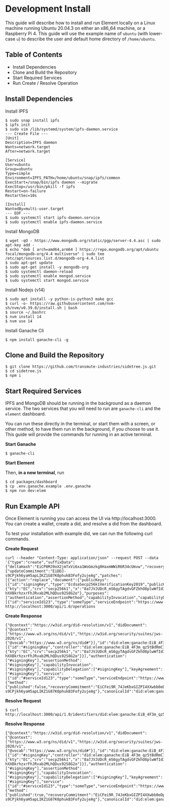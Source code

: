 # Development Install

This guide will describe how to install and run Element locally on a Linux machine
running Ubuntu 20.04.3 on either an x86_64 machine, or a Raspberry Pi 4. This guide
will use the example name of `ubuntu` (with lower-case `u`) to describe the user
and default home directory of `/home/ubuntu`. 

## Table of Contents

- Install Dependencies
- Clone and Build the Repository
- Start Required Services
- Run Create / Resolve Operation

## Install Dependencies

Install IPFS

```
$ sudo snap install ipfs
$ ipfs init
$ sudo vim /lib/systemd/system/ipfs-daemon.service
--- Create File ---
[Unit]
Description=IPFS daemon
Wants=network.target
After=network.target

[Service]
User=ubuntu
Group=ubuntu
Type=simple
Environment=IPFS_PATH=/home/ubuntu/snap/ipfs/common
ExecStart=/snap/bin/ipfs daemon --migrate
ExecStop=/usr/bin/pkill -f ipfs
Restart=on-failure
RestartSec=10s

[Install]
WantedBy=multi-user.target
--- EOF ---
$ sudo systemctl start ipfs-daemon.service
$ sudo systemctl enable ipfs-daemon.service
```

Install MongoDB

```
$ wget -qO - https://www.mongodb.org/static/pgp/server-4.4.asc | sudo apt-key add -
$ echo "deb [ arch=amd64,arm64 ] https://repo.mongodb.org/apt/ubuntu focal/mongodb-org/4.4 multiverse" | sudo tee /etc/apt/sources.list.d/mongodb-org-4.4.list
$ sudo apt-get update
$ sudo apt-get install -y mongodb-org
$ sudo systemctl daemon-reload
$ sudo systemctl enable mongod.service
$ sudo systemctl start mongod.service
```

Install Nodejs (v14)

```
$ sudo apt install -y python-is-python3 make gcc
$ curl -o- https://raw.githubusercontent.com/nvm-sh/nvm/v0.39.0/install.sh | bash
$ source ~/.bashrc
$ nvm install 14
$ nvm use 14
```

Install Ganache Cli

```
$ npm install ganache-cli -g
```

## Clone and Build the Repository

```
$ git clone https://github.com/transmute-industries/sidetree.js.git
$ cd sidetree.js
$ npm i
```

## Start Required Services

IPFS and MongoDB should be running in the background as a daemon service.
The two services that you will need to run are `ganache-cli` and the
`element` dashboard. 

You can run these directly in the terminal, or start them with a screen,
or other method, to have them run in the background, if you choose to
use it. This guide will provide the commands for running in an active
terminal.

**Start Ganache**
```
$ ganache-cli
```

**Start Element**

Then, **in a new terminal**, run

```
$ cd packages/dashboard
$ cp .env.ganache.example .env.ganache
$ npm run dev:elem
```

## Run Example API

Once Element is running you can access the UI via http://localhost:3000.
You can create a wallet, create a did, and resolve a did from the dashboard.

To test your installation with example did, we can run the following curl
commands.

**Create Request**

```
curl --header "Content-Type: application/json" --request POST --data '{"type":"create","suffixData":{"deltaHash":"EiCP8MJ9oX2jmTxVi6xa1WoGmzkg8HaxmWWiR6R34cUmvw","recoveryCommitment":"EiCFei9R_74JeKbxGIZPI4XXwbb0eDpBeweA9IpymBEOFA"},"delta":{"updateCommitment":"EiDDJ-s9CPjkh6yaH5apLIKZ1G87K0phukB3Fofy2ujeAg","patches":[{"action":"replace","document":{"publicKeys":[{"id":"signingKey","type":"EcdsaSecp256k1VerificationKey2019","publicKeyJwk":{"kty":"EC","crv":"secp256k1","x":"8a7JVJUDcR_mS6gyTAgdvGFZkhO8plwWfId3xqHa7xA","y":"xIxXstl9XR-hXXBkrhzxrFhJRvab2MLhQDus92S8G2o"},"purposes":["authentication","assertionMethod","capabilityInvocation","capabilityDelegation","keyAgreement"]}],"services":[{"id":"serviceId123","type":"someType","serviceEndpoint":"https://www.url.com"}]}}]}}' http://localhost:3000/api/1.0/operations
```

**Create Response**

```
{"@context":"https://w3id.org/did-resolution/v1","didDocument":{"@context":["https://www.w3.org/ns/did/v1","https://w3id.org/security/suites/jws-2020/v1",{"@vocab":"https://www.w3.org/ns/did#"}],"id":"did:elem:ganache:EiB_4F3m_qz5tBdRmC7tcMOQJxvKSyICzQ4Uxt8cGTN5Vg","verificationMethod":[{"id":"#signingKey","controller":"did:elem:ganache:EiB_4F3m_qz5tBdRmC7tcMOQJxvKSyICzQ4Uxt8cGTN5Vg","type":"EcdsaSecp256k1VerificationKey2019","publicKeyJwk":{"kty":"EC","crv":"secp256k1","x":"8a7JVJUDcR_mS6gyTAgdvGFZkhO8plwWfId3xqHa7xA","y":"xIxXstl9XR-hXXBkrhzxrFhJRvab2MLhQDus92S8G2o"}}],"authentication":["#signingKey"],"assertionMethod":["#signingKey"],"capabilityInvocation":["#signingKey"],"capabilityDelegation":["#signingKey"],"keyAgreement":["#signingKey"],"service":[{"id":"#serviceId123","type":"someType","serviceEndpoint":"https://www.url.com"}]},"didDocumentMetadata":{"method":{"published":false,"recoveryCommitment":"EiCFei9R_74JeKbxGIZPI4XXwbb0eDpBeweA9IpymBEOFA","updateCommitment":"EiDDJ-s9CPjkh6yaH5apLIKZ1G87K0phukB3Fofy2ujeAg"},"canonicalId":"did:elem:ganache:EiB_4F3m_qz5tBdRmC7tcMOQJxvKSyICzQ4Uxt8cGTN5Vg"}}
```

**Resolve Request**

```
$ curl http://localhost:3000/api/1.0/identifiers/did:elem:ganache:EiB_4F3m_qz5tBdRmC7tcMOQJxvKSyICzQ4Uxt8cGTN5Vg
```

**Resolve Response**
```
{"@context":"https://w3id.org/did-resolution/v1","didDocument":{"@context":["https://www.w3.org/ns/did/v1","https://w3id.org/security/suites/jws-2020/v1",{"@vocab":"https://www.w3.org/ns/did#"}],"id":"did:elem:ganache:EiB_4F3m_qz5tBdRmC7tcMOQJxvKSyICzQ4Uxt8cGTN5Vg","verificationMethod":[{"id":"#signingKey","controller":"did:elem:ganache:EiB_4F3m_qz5tBdRmC7tcMOQJxvKSyICzQ4Uxt8cGTN5Vg","type":"EcdsaSecp256k1VerificationKey2019","publicKeyJwk":{"kty":"EC","crv":"secp256k1","x":"8a7JVJUDcR_mS6gyTAgdvGFZkhO8plwWfId3xqHa7xA","y":"xIxXstl9XR-hXXBkrhzxrFhJRvab2MLhQDus92S8G2o"}}],"authentication":["#signingKey"],"assertionMethod":["#signingKey"],"capabilityInvocation":["#signingKey"],"capabilityDelegation":["#signingKey"],"keyAgreement":["#signingKey"],"service":[{"id":"#serviceId123","type":"someType","serviceEndpoint":"https://www.url.com"}]},"didDocumentMetadata":{"method":{"published":true,"recoveryCommitment":"EiCFei9R_74JeKbxGIZPI4XXwbb0eDpBeweA9IpymBEOFA","updateCommitment":"EiDDJ-s9CPjkh6yaH5apLIKZ1G87K0phukB3Fofy2ujeAg"},"canonicalId":"did:elem:ganache:EiB_4F3m_qz5tBdRmC7tcMOQJxvKSyICzQ4Uxt8cGTN5Vg"}}
```
